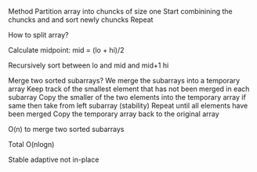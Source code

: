 Method 
Partition array into chuncks of size one
Start combinining the chuncks and and sort newly chuncks
Repeat

How to split array?

Calculate midpoint:
mid = (lo + hi)/2

Recursively sort between lo and mid 
and mid+1 hi

Merge two sorted subarrays?
We merge the subarrays into a temporary array
Keep track of the smallest element that has not been merged in each subarray
Copy the smaller of the two elements into the temporary array
if same then take from left subarray (stability)
Repeat until all elements have been merged
Copy the temporary array back to the original array

O(n) to merge two sorted subarrays

Total O(nlogn)

Stable
adaptive
not in-place
